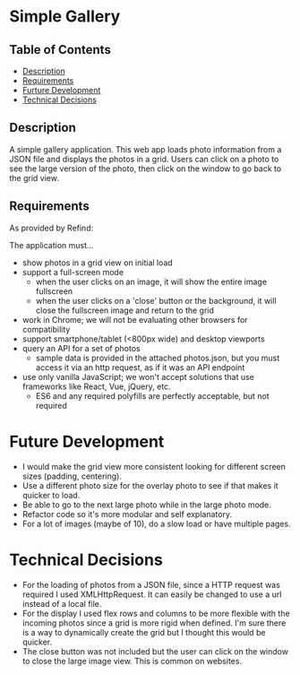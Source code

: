 # Simple Gallery

## Table of Contents

- [Description](#description)
- [Requirements](#requirements)
- [Furture Development](#future-development)
- [Technical Decisions](#technical-decisions)

## Description

A simple gallery application. This web app loads photo information from a JSON file and displays the photos in a grid. Users can click on a photo to see the large version of the photo, then click on the window to go back to the grid view.

## Requirements

As provided by Refind:

The application must...

- show photos in a grid view on initial load
- support a full-screen mode
  - when the user clicks on an image, it will show the entire image fullscreen
  - when the user clicks on a 'close' button or the background, it will close the fullscreen image and return to the grid
- work in Chrome; we will not be evaluating other browsers for compatibility
- support smartphone/tablet (<800px wide) and desktop viewports
- query an API for a set of photos
  - sample data is provided in the attached photos.json, but you must access it via an http request, as if it was an API endpoint
- use only vanilla JavaScript; we won't accept solutions that use frameworks like React, Vue, jQuery, etc.
  - ES6 and any required polyfills are perfectly acceptable, but not required


# Future Development

- I would make the grid view more consistent looking for different screen sizes (padding, centering).
- Use a different photo size for the overlay photo to see if that makes it quicker to load.
- Be able to go to the next large photo while in the large photo mode.
- Refactor code so it's more modular and self explanatory.
- For a lot of images (maybe of 10), do a slow load or have multiple pages.

# Technical Decisions

- For the loading of photos from a JSON file, since a HTTP request was required I used XMLHttpRequest. It can easily be changed to use a url instead of a local file.
- For the display I used flex rows and columns to be more flexible with the incoming photos since a grid is more rigid when defined. I'm sure there is a way to dynamically create the grid but I thought this would be quicker.
- The close button was not included but the user can click on the window to close the large image view. This is common on websites.
